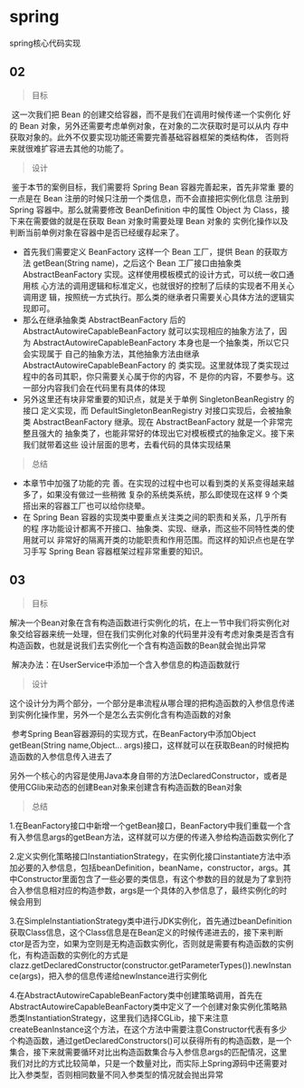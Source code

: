 # spring
spring核心代码实现
## 02

> 目标

​	这一次我们把 Bean 的创建交给容器，而不是我们在调用时候传递一个实例化 好的 Bean 对象，另外还需要考虑单例对象，在对象的二次获取时是可以从内 存中获取对象的。此外不仅要实现功能还需要完善基础容器框架的类结构体， 否则将来就很难扩容进去其他的功能了。

> 设计

​	鉴于本节的案例目标，我们需要将 Spring Bean 容器完善起来，首先非常重 要的一点是在 Bean 注册的时候只注册一个类信息，而不会直接把实例化信息 注册到 Spring 容器中。那么就需要修改 BeanDefinition 中的属性 Object  为 Class，接下来在需要做的就是在获取 Bean 对象时需要处理 Bean 对象的 实例化操作以及判断当前单例对象在容器中是否已经缓存起来了。

- 首先我们需要定义 BeanFactory 这样一个 Bean 工厂，提供 Bean 的获取方法 getBean(String name)，之后这个 Bean 工厂接口由抽象类 AbstractBeanFactory 实现。这样使用模板模式的设计方式，可以统一收口通用核 心方法的调用逻辑和标准定义，也就很好的控制了后续的实现者不用关心调用逻 辑，按照统一方式执行。那么类的继承者只需要关心具体方法的逻辑实现即可。
- 那么在继承抽象类 AbstractBeanFactory 后的 AbstractAutowireCapableBeanFactory 就可以实现相应的抽象方法了，因为 AbstractAutowireCapableBeanFactory 本身也是一个抽象类，所以它只会实现属于 自己的抽象方法，其他抽象方法由继承 AbstractAutowireCapableBeanFactory 的 类实现。这里就体现了类实现过程中的各司其职，你只需要关心属于你的内容，不 是你的内容，不要参与。这一部分内容我们会在代码里有具体的体现 
- 另外这里还有块非常重要的知识点，就是关于单例 SingletonBeanRegistry 的接口 定义实现，而 DefaultSingletonBeanRegistry 对接口实现后，会被抽象类 AbstractBeanFactory 继承。现在 AbstractBeanFactory 就是一个非常完整且强大的 抽象类了，也能非常好的体现出它对模板模式的抽象定义。接下来我们就带着这些 设计层面的思考，去看代码的具体实现结果

> 总结

- 本章节中加强了功能的完 善。在实现的过程中也可以看到类的关系变得越来越多了，如果没有做过一些稍微 复杂的系统类系统，那么即使现在这样 9 个类搭出来的容器工厂也可以给你绕晕。
- 在 Spring Bean 容器的实现类中要重点关注类之间的职责和关系，几乎所有的程 序功能设计都离不开接口、抽象类、实现、继承，而这些不同特性类的使用就可以 非常好的隔离开类的功能职责和作用范围。而这样的知识点也是在学习手写 Spring Bean 容器框架过程非常重要的知识。

## 03

> 目标

​	解决一个Bean对象在含有构造函数进行实例化的坑，在上一节中我们将实例化对象交给容器来统一处理，但在我们实例化对象的代码里并没有考虑对象类是否含有构造函数，也就是说我们去实例化一个含有构造函数的Bean就会抛出异常

​	解决办法：在UserService中添加一个含入参信息的构造函数就行

> 设计

​	这个设计分为两个部分，一个部分是串流程从哪合理的把构造函数的入参信息传递到实例化操作里，另外一个是怎么去实例化含有构造函数的对象

​	参考Spring Bean容器源码的实现方式，在BeanFactory中添加Object getBean(String name,Object... args)接口，这样就可以在获取Bean的时候把构造函数的入参信息传入进去了

​	另外一个核心的内容是使用Java本身自带的方法DeclaredConstructor，或者是使用CGlib来动态的创建Bean对象来创建含有构造函数的Bean对象

> 总结

1.在BeanFactory接口中新增一个getBean接口，BeanFactory中我们重载一个含有入参信息args的getBean方法，这样就可以方便的传递入参给构造函数实例化了

2.定义实例化策略接口InstantiationStrategy，在实例化接口instantiate方法中添加必要的入参信息，包括beanDefinition，beanName，constructor，args。其中Constructor里面包含了一些必要的类信息，有这个参数的目的就是为了拿到符合入参信息相对应的构造参数，args是一个具体的入参信息了，最终实例化的时候会用到

3.在SimpleInstantiationStrategy类中进行JDK实例化，首先通过beanDefinition获取Class信息，这个Class信息是在Bean定义的时候传递进去的，接下来判断ctor是否为空，如果为空则是无构造函数实例化，否则就是需要有构造函数的实例化，有构造函数的实例化的方式是clazz.getDeclaredConstructor(constructor.getParameterTypes()).newInstance(args)，把入参的信息传递给newInstance进行实例化

4.在AbstractAutowireCapableBeanFactory类中创建策略调用，首先在AbstractAutowireCapableBeanFactory类中定义了一个创建对象实例化策略熟悉类InstantiationStrategy，这里我们选择CGLib，接下来注意createBeanInstance这个方法，在这个方法中需要注意Constructor代表有多少个构造函数，通过getDeclaredConstructors()可以获得所有的构造函数，是一个集合，接下来就需要循环对比出构造函数集合与入参信息args的匹配情况，这里我们对比的方式比较简单，只是一个数量对比，而实际上Spring源码中还需要对比入参类型，否则相同数量不同入参类型的情况就会抛出异常


